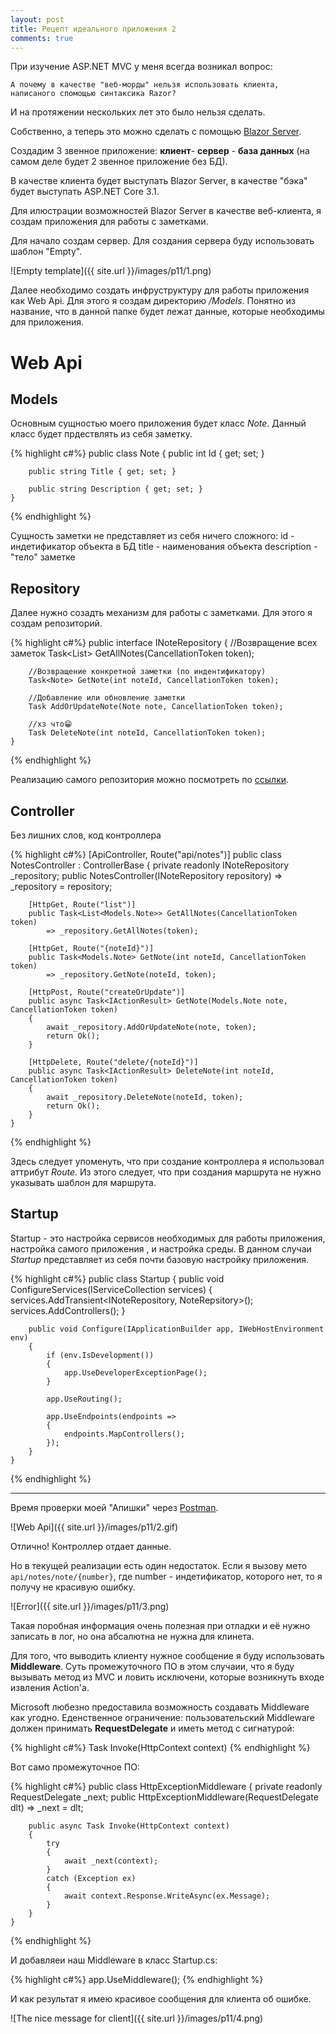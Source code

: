```yaml
---
layout: post
title: Рецепт идеального приложения 2
comments: true
---
```


При изучение ASP.NET MVC у меня всегда возникал вопрос: 

`А почему в качестве "веб-морды" нельзя использовать клиента, написаного спомощью синтаксика Razor?`

И на протяжении нескольких лет это было нельзя сделать.

Собственно, а теперь это можно сделать с помощью [Blazor Server](https://docs.microsoft.com/en-us/aspnet/core/blazor/hosting-models?view=aspnetcore-3.1#blazor-server).

Создадим 3 звенное приложение: **клиент**- **сервер** - **база данных** (на самом деле будет 2 звенное приложение без БД).

В качестве клиента будет выступать Blazor Server, в качестве "бэка" будет выступать ASP.NET Core 3.1.

Для илюстрации возможностей Blazor Server в качестве веб-клиента, я создам приложения для работы с заметками.

Для начало создам сервер. Для создания сервера буду использовать шаблон "Empty".

![Empty template]({{ site.url }}/images/p11/1.png)

Далее необходимо создать инфруструктуру для работы приложения как Web Api. Для этого я создам директорию */Models*. Понятно из название, что в данной папке будет лежат данные, которые необходимы для приложения.

# Web Api

## Models

Основным сущностью моего приложения будет класс *Note*. Данный класс будет прдествлять из себя заметку.

{% highlight c#%}
    public class Note
    {
        public int Id { get; set; }

        public string Title { get; set; }

        public string Description { get; set; }
    }
{% endhighlight %}

Сущность заметки не представляет из себя ничего сложного:
 id - индетификатор объекта в БД
 title - наименования объекта
 description - "тело" заметке

## Repository

Далее нужно созадть механизм для работы с заметками. Для этого я создам репозиторий.

{% highlight c#%}
    public interface INoteRepository
    {
        //Возвращение всех заметок
        Task<List<Note>> GetAllNotes(CancellationToken token);

        //Возвращение конкретной заметки (по индентификатору)
        Task<Note> GetNote(int noteId, CancellationToken token);

        //Добавление или обновление заметки
        Task AddOrUpdateNote(Note note, CancellationToken token);

        //хз что😁
        Task DeleteNote(int noteId, CancellationToken token);
    } 
{% endhighlight %}

Реализацию самого репозитория можно посмотреть по [ссылки](https://github.com/denmaklucky/Examples/blob/master/BlazorServer/Notes/Note.WebApi/Models/Repositories/NoteRepsitory.cs).

## Controller

Без лишних слов, код контроллера

{% highlight c#%}
    [ApiController, Route("api/notes")]
    public class NotesController : ControllerBase
    {
        private readonly INoteRepository _repository;
        public NotesController(INoteRepository repository)
            => _repository = repository;

        [HttpGet, Route("list")]
        public Task<List<Models.Note>> GetAllNotes(CancellationToken token)
            => _repository.GetAllNotes(token);

        [HttpGet, Route("{noteId}")]
        public Task<Models.Note> GetNote(int noteId, CancellationToken token)
            => _repository.GetNote(noteId, token);

        [HttpPost, Route("createOrUpdate")]
        public async Task<IActionResult> GetNote(Models.Note note, CancellationToken token)
        {
            await _repository.AddOrUpdateNote(note, token);
            return Ok();
        }
        
        [HttpDelete, Route("delete/{noteId}")]
        public async Task<IActionResult> DeleteNote(int noteId, CancellationToken token)
        {
            await _repository.DeleteNote(noteId, token);
            return Ok();
        }
    }
{% endhighlight %}

Здесь следует упоменуть, что при создание контроллера я использовал аттрибут *Route*. Из этого следует, что при создания маршрута не нужно указывать шаблон для маршрута.

## Startup

Startup - это настройка сервисов необходимых для работы приложения, настройка самого приложения , и настройка среды. В данном случаи *Startup* представляет из себя почти базовую настройку приложения.

{% highlight c#%}
    public class Startup
    {
        public void ConfigureServices(IServiceCollection services)
        {
            services.AddTransient<INoteRepository, NoteRepsitory>();
            services.AddControllers();
        }

        public void Configure(IApplicationBuilder app, IWebHostEnvironment env)
        {
            if (env.IsDevelopment())
            {
                app.UseDeveloperExceptionPage();
            }

            app.UseRouting();

            app.UseEndpoints(endpoints =>
            {
                endpoints.MapControllers();
            });
        }
    }
{% endhighlight %}

---

Время проверки моей "Апишки" через [Postman](https://www.postman.com/).

![Web Api]({{ site.url }}/images/p11/2.gif)

Отлично! Контроллер отдает данные.

Но в текущей реализации есть один недостаток. Если я вызову мето `api/notes/note/{number}`, где number - индетификатор, которого нет, то я получу не красивую ошибку.

![Error]({{ site.url }}/images/p11/3.png)

Такая поробная информация очень полезная при отладки и её нужно записать в лог, но она абсалютна не нужна для клинета.

Для того, что выводить клиенту нужное сообщение я буду использовать **Middleware**. Суть промежуточного ПО в этом случаии, что я буду вызывать метод из MVC и ловить исключени, которые возникнуть входе извления Action'a.

Microsoft любезно предоставила возможность создавать Middleware как угодно. Еденственное ограничение: пользовательский Middleware должен принимать **RequestDelegate** и иметь метод с сигнатурой:

{% highlight c#%}
 Task Invoke(HttpContext context)
{% endhighlight %}

Вот само промежуточное ПО:

{% highlight c#%}
    public class HttpExceptionMiddleware
    {
        private readonly RequestDelegate _next;
        public HttpExceptionMiddleware(RequestDelegate dlt)
            => _next = dlt;

        public async Task Invoke(HttpContext context)
        {
            try
            {
                await _next(context);
            }
            catch (Exception ex)
            {
                await context.Response.WriteAsync(ex.Message);
            }
        }
    }
{% endhighlight %}

И добавляеи наш Middleware в класс Startup.cs:

{% highlight c#%}
 app.UseMiddleware<HttpExceptionMiddleware>();
{% endhighlight %}

И как результат я имею красивое сообщения для клиента об ошибке.

![The nice message for client]({{ site.url }}/images/p11/4.png)